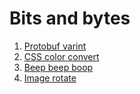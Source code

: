 # Bits and bytes

1. [Protobuf varint](./protobuf-varint/README.md)
2. [CSS color convert](./css-color-convert/README.md)
3. [Beep beep boop](/computer-systems/bits-and-bytes/beep-beep-boop/README.md)
4. [Image rotate](/computer-systems/bits-and-bytes/image-rotate/README.md)
